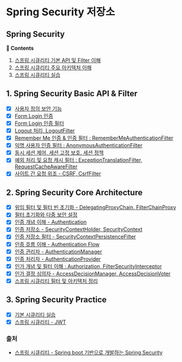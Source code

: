 # Spring Security 저장소

## **Spring Security**

**:book: Contents**
1. [스프링 시큐리티 기본 API 및 Filter 이해](#1-spring_security_api_filter)
2. [스프링 시큐리티 주요 아키텍처 이해](#2-spring_security_core_architecture)
3. [스프링 시큐리티 실습](#3-spring_security_src)

## 1. Spring Security Basic API & Filter
* [X] [사용자 정의 보안 기능](/)
* [X] [Form Login 인증](/)
* [X] [Form Login 인증 필터](/)
* [X] [Logout 처리, LogoutFilter](/)
* [X] [Remember Me 인증 & 인증 필터 : RememberMeAuthenticationFilter](/Chapter01/remember_me.md)
* [X] [익명 사용자 인증 필터 : AnonymousAuthenticationFilter](/Chapter01/anonymous.md)
* [X] [동시 세션 제어, 세션 고정 보호, 세션 정책](/Chapter01/concurrent_session_control.md)
* [X] [예외 처리 및 요청 캐시 필터 : ExceptionTranslationFilter, RequestCacheAwareFilter](/Chapter01/exception_translation_filter.md)
* [X] [사이트 간 요청 위조 - CSRF, CsrfFilter](/Chapter01/csrf_filter.md) 

## 2. Spring Security Core Architecture
* [X] [위임 필터 및 필터 빈 초기화 - DelegatingProxyChain, FilterChainProxy](/Chapter02/delegating_filter_proxy_and_filter_chain_proxy.md)
* [X] [필터 초기화와 다중 보안 설정](/)
* [X] [인증 개념 이해 - Authentication](/)
* [X] [인증 저장소 - SecurityContextHolder, SecurityContext](/)
* [X] [인증 저장소 필터 - SecurityContextPersistenceFilter](/)
* [X] [인증 흐름 이해 - Authentication Flow](/)
* [X] [인증 관리자 - AuthenticationManager](/)
* [X] [인증 처리자 - AuthenticationProvider](/)
* [X] [인가 개념 및 필터 이해 : Authorization, FilterSecurityInterceptor](/)
* [X] [인가 결정 심의자 - AccessDecisionManager, AccessDecisionVoter](/)
* [X] [스프링 시큐리티 필터 및 아키텍처 정리](/)

## 3. Spring Security Practice

* [X] [기본 시큐리티 실습](/corespringsecurity)
* [X] [스프링 시큐리티 - JWT](/spring-jwt)

### 출처

- [스프링 시큐리티 - Spring boot 기반으로 개발하는 Spring Security](https://www.inflearn.com/course/코어-스프링-시큐리티/dashboard)
